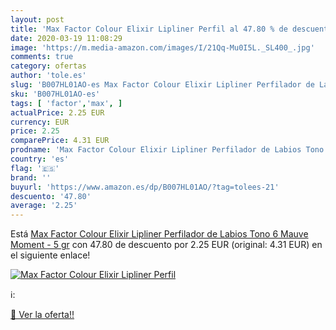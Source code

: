 ```yaml
---
layout: post
title: 'Max Factor Colour Elixir Lipliner Perfil al 47.80 % de descuento'
date: 2020-03-19 11:08:29
image: 'https://m.media-amazon.com/images/I/21Qq-Mu0I5L._SL400_.jpg'
comments: true
category: ofertas
author: 'tole.es'
slug: 'B007HL01AO-es Max Factor Colour Elixir Lipliner Perfilador de Labios...'
sku: 'B007HL01AO-es'
tags: [ 'factor','max', ]
actualPrice: 2.25 EUR
currency: EUR
price: 2.25
comparePrice: 4.31 EUR
prodname: 'Max Factor Colour Elixir Lipliner Perfilador de Labios Tono  6 Mauve Moment - 5 gr'
country: 'es'
flag: '🇪🇸'
brand: ''
buyurl: 'https://www.amazon.es/dp/B007HL01AO/?tag=tolees-21'
descuento: '47.80'
average: '2.25'
---
```


Está [Max Factor Colour Elixir Lipliner Perfilador de Labios Tono  6 Mauve Moment - 5 gr](https://www.amazon.es/dp/B007HL01AO/?tag=tolees-21) con 47.80 de descuento por 2.25 EUR (original: 4.31 EUR) en el siguiente enlace!

[![Max Factor Colour Elixir Lipliner Perfil](https://m.media-amazon.com/images/I/21Qq-Mu0I5L._SL400_.jpg)](https://www.amazon.es/dp/B007HL01AO/?tag=tolees-21)

ℹ️:


[🛒 Ver la oferta!!](https://www.amazon.es/dp/B007HL01AO/?tag=tolees-21)
